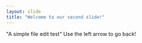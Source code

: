 ```yaml
---
layout: slide
title: "Welcome to our second slide!"
---
```

"A simple file edit test"
Use the left arrow to go back!
